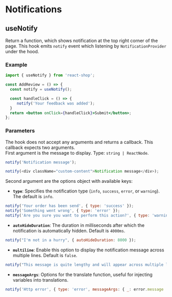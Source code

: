 # Notifications

## useNotify

Return a function, which shows notification at the top right corner of the page. This hook emits ``notify`` event which listening by ``NotificationProvider`` under the hood.

### Example

```jsx
import { useNotify } from 'react-shop';

const AddReview = () => {
  const notify = useNotify();

  const handleClick = () => {
     notify('Your feedback was added');
  }
  return <button onClick={handleClick}>Submit</button>;
};
```

### Parameters

The hook does not accept any arguments and returns a callback. This callback expects two arguments. <br />
First argument is the message to display. Type: ``string | ReactNode``.
```js
notify('Notification message');

notify(<div className="custom-content">Notification message</div>);
```

Second argument are the options object with available keys:

- **``type``**: Specifies the notification type (``info``, ``success``, ``error``, or ``warning``). The default is ``info``.

```js
notify('Your order has been send', { type: 'success' });
notify('Something went wrong', { type: 'error' });
notify('Are you sure you want to perform this action?', { type: 'warning' });
``` 

- **``autoHideDuration``**: The duration in milliseconds after which the notification is automatically hidden. Default is ``4000ms``.
```js
notify("I'm not in a hurry", { autoHideDuration: 8000 });
```

- **``multiline``**: Enable this option to display the notification message across multiple lines. Default is ``false``.
```js
notify("This message is quite lengthy and will appear across multiple lines", { multiLine: true });
```
- **``messageArgs``**: Options for the translate function, useful for injecting variables into translations.
```js
notify('Http error', { type: 'error', messageArgs: { _: error.message  }});
```

